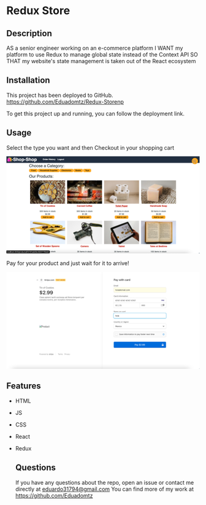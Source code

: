 # Redux Store

## Description
AS a senior engineer working on an e-commerce platform
I WANT my platform to use Redux to manage global state instead of the Context API
SO THAT my website's state management is taken out of the React ecosystem

## Installation
This project has been deployed to GitHub. https://github.com/Eduadomtz/Redux-Storenp

To get this project up and running, you can follow the deployment link. 

## Usage
Select the type you want and then Checkout in your shopping cart 

<img src="./images/01.png">

Pay for your product and just wait for it to arrive!

<img src="./images/02.png">


## Features
- HTML
- JS
- CSS
- React
- Redux

  ## Questions
  If you have any questions about the repo, open an issue or contact me directly at eduardo31794@gmail.com You can find more of my work at https://github.com/Eduadomtz